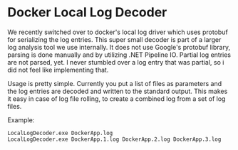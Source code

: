 # Docker Local Log Decoder

We recently switched over to docker's local log driver which uses protobuf for serializing the log entries.
This super small decoder is part of a larger log analysis tool we use internally. It does not use Google's protobuf
library, parsing is done manually and by utilizing .NET Pipeline IO. Partial log entries are not parsed, yet. I never
stumbled over a log entry that was partial, so i did not feel like implementing that.

Usage is pretty simple. Currently you put a list of files as parameters and the log entries are decoded and written to
the standard output. This makes it easy in case of log file rolling, to create a combined log from a set of log files.

Example:
```
LocalLogDecoder.exe DockerApp.log
LocalLogDecoder.exe DockerApp.1.log DockerApp.2.log DockerApp.3.log
```